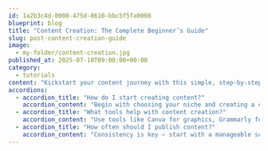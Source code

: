 ```yaml
---
id: 1a2b3c4d-0008-475d-8610-bbc5f5fa0008
blueprint: blog
title: "Content Creation: The Complete Beginner’s Guide"
slug: post-content-creation-guide
image:
  - my-folder/content-creation.jpg
published_at: 2025-07-18T09:00:00+00:00
category:
  - tutorials
content: "Kickstart your content journey with this simple, step-by-step guide to blogging and video creation."
accordions:
  - accordion_title: "How do I start creating content?"
    accordion_content: "Begin with choosing your niche and creating a content plan aligned with your audience."
  - accordion_title: "What tools help with content creation?"
    accordion_content: "Use tools like Canva for graphics, Grammarly for writing, and OBS Studio for video recording."
  - accordion_title: "How often should I publish content?"
    accordion_content: "Consistency is key — start with a manageable schedule like one blog or video per week."
---
```


